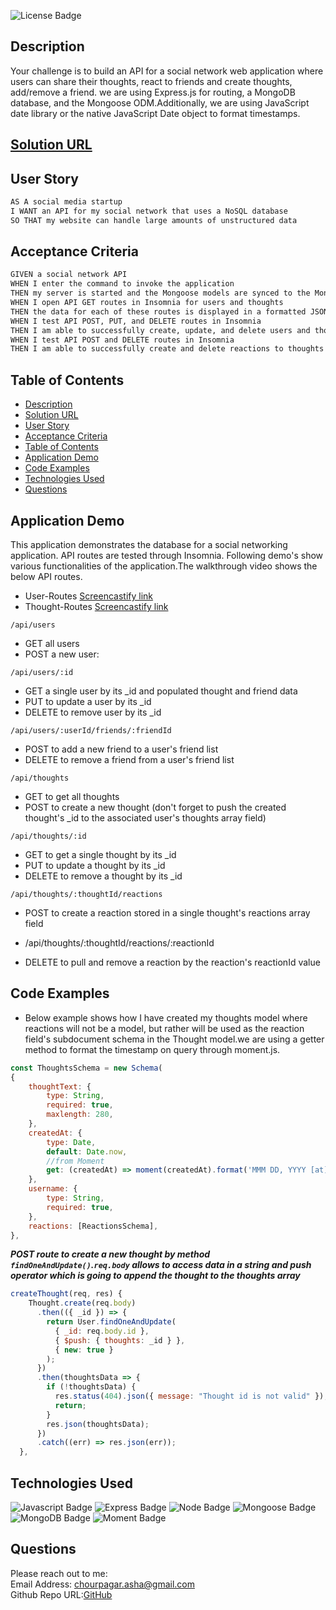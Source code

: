 ![License Badge](https://img.shields.io/badge/License-MIT-orange)  

## Description
Your challenge is to build an API for a social network web application where users can share their thoughts, react to friends and create thoughts, add/remove a friend. we are using Express.js for routing, a MongoDB database, and the Mongoose ODM.Additionally, we are using JavaScript date library or the native JavaScript Date object to format timestamps. 

## [Solution URL](https://github.com/ashachakre0906/social-network-api)

## User Story
```md
AS A social media startup
I WANT an API for my social network that uses a NoSQL database
SO THAT my website can handle large amounts of unstructured data
```
## Acceptance Criteria
```md
GIVEN a social network API
WHEN I enter the command to invoke the application
THEN my server is started and the Mongoose models are synced to the MongoDB database
WHEN I open API GET routes in Insomnia for users and thoughts
THEN the data for each of these routes is displayed in a formatted JSON
WHEN I test API POST, PUT, and DELETE routes in Insomnia
THEN I am able to successfully create, update, and delete users and thoughts in my database
WHEN I test API POST and DELETE routes in Insomnia
THEN I am able to successfully create and delete reactions to thoughts and add and remove friends to a user’s friend list
```
## Table of Contents
- [Description](#description)
- [Solution URL](#solution-url)
- [User Story](#user-story)
- [Acceptance Criteria](#acceptance-criteria)
- [Table of Contents](#table-of-contents)
- [Application Demo](#application-demo)
- [Code Examples](#code-examples)
- [Technologies Used](#technologies-used)
- [Questions](#questions)


## Application Demo
This application demonstrates the database for a social networking application. API routes are tested through Insomnia. Following demo's show various functionalities of the application.The walkthrough video shows the below API routes.



- User-Routes
 [Screencastify link](https://watch.screencastify.com/v/H1B24H16KkrkWs7sCFOW)
 - Thought-Routes
   [Screencastify link](https://watch.screencastify.com/v/hgvwDpav1snzBknZDtFb)

  `/api/users`
  * GET all users
  * POST a new user:
  
  `/api/users/:id`
  * GET a single user by its _id and populated thought and friend data
  * PUT to update a user by its _id
  * DELETE to remove user by its _id
  
  `/api/users/:userId/friends/:friendId`
  * POST to add a new friend to a user's friend list
  * DELETE to remove a friend from a user's friend list

  `/api/thoughts`
  * GET to get all thoughts
  * POST to create a new thought (don't forget to push the created thought's _id to the associated user's thoughts array field)
  
  `/api/thoughts/:id`
  * GET to get a single thought by its _id
  * PUT to update a thought by its _id
  * DELETE to remove a thought by its _id

  `/api/thoughts/:thoughtId/reactions`
 * POST to create a reaction stored in a single thought's reactions array field
- /api/thoughts/:thoughtId/reactions/:reactionId
 * DELETE to pull and remove a reaction by the reaction's reactionId value

## Code Examples
 - Below example shows how I have created my thoughts model where reactions will not be a model, but rather will be used as the reaction field's subdocument schema in the Thought model.we are using a getter method to format the timestamp on query through moment.js.

```js
const ThoughtsSchema = new Schema(
{
    thoughtText: {
        type: String,
        required: true,
        maxlength: 280,
    },
    createdAt: {
        type: Date,
        default: Date.now,
        //from Moment
        get: (createdAt) => moment(createdAt).format('MMM DD, YYYY [at] hh:mm a'),
    },
    username: {
        type: String,
        required: true,
    },
    reactions: [ReactionsSchema],
},
```
***POST route to create a new thought by method `findOneAndUpdate()`.`req.body` allows to access data in a string and push operator which is going to append the thought to the thoughts array***
```js
createThought(req, res) {
    Thought.create(req.body)
      .then(({ _id }) => {
        return User.findOneAndUpdate(
          { _id: req.body.id },
          { $push: { thoughts: _id } },
          { new: true }
        );
      })
      .then(thoughtsData => {
        if (!thoughtsData) {
          res.status(404).json({ message: "Thought id is not valid" });
          return;
        }
        res.json(thoughtsData);
      })
      .catch((err) => res.json(err));
  },
```

## Technologies Used
![Javascript Badge](https://img.shields.io/badge/language-Javascript-blue.svg)
![Express Badge](https://img.shields.io/badge/backend-Express-yellow.svg)
![Node Badge](https://img.shields.io/badge/backend-Node-orange.svg)
![Mongoose Badge](https://img.shields.io/badge/ODM-Mongoose-magenta.svg)
![MongoDB Badge](https://img.shields.io/badge/database-Mongo-green.svg)
![Moment Badge](https://img.shields.io/badge/NPM-Moment.js-purple.svg)


## Questions
Please reach out to me:<br>
Email Address: chourpagar.asha@gmail.com <br>
Github Repo URL:[GitHub](https://github.com/ashachakre0906)

























